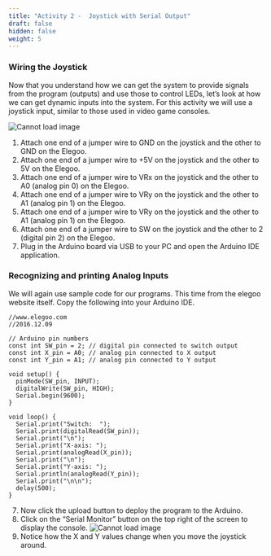 ```yaml
---
title: "Activity 2 -  Joystick with Serial Output"
draft: false
hidden: false
weight: 5
---
```


### Wiring the Joystick
Now that you understand how we can get the system to provide signals from the program (outputs) and use those to control LEDs, let’s look at how we can get dynamic inputs into the system. For this activity we will use a joystick input, similar to those used in video game consoles.

![Cannot load image](../img/act2_Joystick.png)

1.	Attach one end of a jumper wire to GND on the joystick and the other to GND on the Elegoo.
2.	Attach one end of a jumper wire to +5V on the joystick and the other to 5V on the Elegoo.
3.	Attach one end of a jumper wire to VRx on the joystick and the other to A0 (analog pin 0) on the Elegoo.
4.	Attach one end of a jumper wire to VRy on the joystick and the other to A1 (analog pin 1) on the Elegoo.
4.	Attach one end of a jumper wire to VRy on the joystick and the other to A1 (analog pin 1) on the Elegoo.
5.	Attach one end of a jumper wire to SW on the joystick and the other to 2 (digital pin 2) on the Elegoo.
6.	Plug in the Arduino board via USB to your PC and open the Arduino IDE application.

### Recognizing and printing Analog Inputs
We will again use sample code for our programs. This time from the elegoo website itself. Copy the following into your Arduino IDE.
```
//www.elegoo.com
//2016.12.09

// Arduino pin numbers
const int SW_pin = 2; // digital pin connected to switch output
const int X_pin = A0; // analog pin connected to X output
const int Y_pin = A1; // analog pin connected to Y output

void setup() {
  pinMode(SW_pin, INPUT);
  digitalWrite(SW_pin, HIGH);
  Serial.begin(9600);
}

void loop() {
  Serial.print("Switch:  ");
  Serial.print(digitalRead(SW_pin));
  Serial.print("\n");
  Serial.print("X-axis: ");
  Serial.print(analogRead(X_pin));
  Serial.print("\n");
  Serial.print("Y-axis: ");
  Serial.println(analogRead(Y_pin));
  Serial.print("\n\n");
  delay(500); 
}
```
7.	Now click the upload button to deploy the program to the Arduino.
8.	Click on the “Serial Monitor” button on the top right of the screen to display the console.
![Cannot load image](../img/img10.png)
9.	Notice how the X and Y values change when you move the joystick around.
